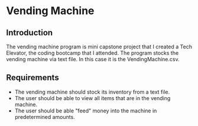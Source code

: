 # Vending Machine

## Introduction
The vending machine program is mini capstone project that I created a Tech Elevator, the coding bootcamp that I attended. The program 
stocks the vending machine via text file. In this case it is the VendingMachine.csv. 

## Requirements
- The vending machine should stock its inventory from a text file.
- The user should be able to view all items that are in the vending machine. 
- The user should be able "feed" money into the machine in predetermined amounts. 